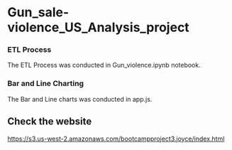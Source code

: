 # Gun_sale-violence_US_Analysis_project

 
### ETL Process

<p>The ETL Process was conducted in Gun_violence.ipynb notebook.<p>

 ### Bar and Line Charting
 <p>The Bar and Line charts was conducted in app.js.<p>
  
## Check the website
  https://s3.us-west-2.amazonaws.com/bootcampproject3.joyce/index.html

